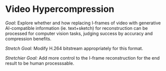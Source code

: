 # Video Hypercompression

*Goal*: Explore whether and how replacing I-frames of video with generative AI-compatible information (ie. text+sketch) for reconstruction can be processed for computer vision tasks, judging success by accuracy and compression benefits.

*Stretch Goal:* Modify H.264 bitstream appropriately for this format.

*Stretchier Goal:* Add more control to the I-frame reconstruction for the end result to be human processsable.
